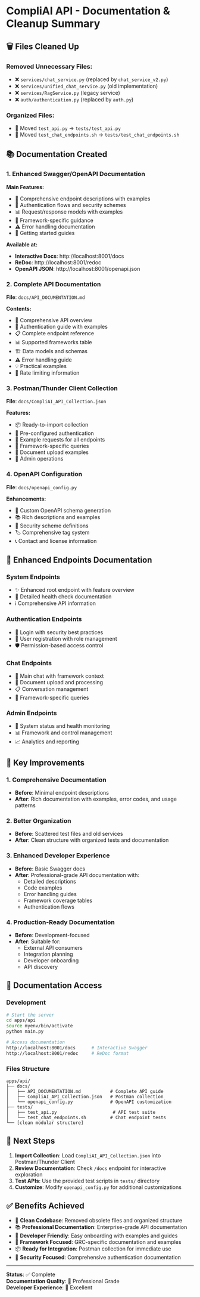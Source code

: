 # CompliAI API - Documentation & Cleanup Summary

## 🗑️ Files Cleaned Up

### Removed Unnecessary Files:
- ❌ `services/chat_service.py` (replaced by `chat_service_v2.py`)
- ❌ `services/unified_chat_service.py` (old implementation)
- ❌ `services/RagService.py` (legacy service)
- ❌ `auth/authentication.py` (replaced by `auth.py`)

### Organized Files:
- 📁 Moved `test_api.py` → `tests/test_api.py`
- 📁 Moved `test_chat_endpoints.sh` → `tests/test_chat_endpoints.sh`

## 📚 Documentation Created

### 1. Enhanced Swagger/OpenAPI Documentation

**Main Features:**
- 📖 Comprehensive endpoint descriptions with examples
- 🔐 Authentication flows and security schemes
- 📊 Request/response models with examples
- 🎯 Framework-specific guidance
- ⚠️ Error handling documentation
- 🚀 Getting started guides

**Available at:**
- **Interactive Docs**: http://localhost:8001/docs
- **ReDoc**: http://localhost:8001/redoc
- **OpenAPI JSON**: http://localhost:8001/openapi.json

### 2. Complete API Documentation

**File**: `docs/API_DOCUMENTATION.md`

**Contents:**
- 🎯 Comprehensive API overview
- 🔐 Authentication guide with examples
- 📋 Complete endpoint reference
- 📊 Supported frameworks table
- 🏗️ Data models and schemas
- ⚠️ Error handling guide
- 💡 Practical examples
- 🚦 Rate limiting information

### 3. Postman/Thunder Client Collection

**File**: `docs/CompliAI_API_Collection.json`

**Features:**
- 📦 Ready-to-import collection
- 🔑 Pre-configured authentication
- 📝 Example requests for all endpoints
- 🎯 Framework-specific queries
- 📄 Document upload examples
- 🔧 Admin operations

### 4. OpenAPI Configuration

**File**: `docs/openapi_config.py`

**Enhancements:**
- 🎨 Custom OpenAPI schema generation
- 📚 Rich descriptions and examples
- 🔐 Security scheme definitions
- 🏷️ Comprehensive tag system
- 📞 Contact and license information

## 🔧 Enhanced Endpoints Documentation

### System Endpoints
- ✨ Enhanced root endpoint with feature overview
- 💚 Detailed health check documentation
- ℹ️ Comprehensive API information

### Authentication Endpoints
- 🔑 Login with security best practices
- 👥 User registration with role management
- 🛡️ Permission-based access control

### Chat Endpoints
- 💬 Main chat with framework context
- 📄 Document upload and processing
- 📋 Conversation management
- 🎯 Framework-specific queries

### Admin Endpoints
- 🔧 System status and health monitoring
- 📊 Framework and control management
- 📈 Analytics and reporting

## 🎯 Key Improvements

### 1. Comprehensive Documentation
- **Before**: Minimal endpoint descriptions
- **After**: Rich documentation with examples, error codes, and usage patterns

### 2. Better Organization
- **Before**: Scattered test files and old services
- **After**: Clean structure with organized tests and documentation

### 3. Enhanced Developer Experience
- **Before**: Basic Swagger docs
- **After**: Professional-grade API documentation with:
  - Detailed descriptions
  - Code examples
  - Error handling guides
  - Framework coverage tables
  - Authentication flows

### 4. Production-Ready Documentation
- **Before**: Development-focused
- **After**: Suitable for:
  - External API consumers
  - Integration planning
  - Developer onboarding
  - API discovery

## 📖 Documentation Access

### Development
```bash
# Start the server
cd apps/api
source myenv/bin/activate
python main.py

# Access documentation
http://localhost:8001/docs      # Interactive Swagger
http://localhost:8001/redoc     # ReDoc format
```

### Files Structure
```
apps/api/
├── docs/
│   ├── API_DOCUMENTATION.md           # Complete API guide
│   ├── CompliAI_API_Collection.json   # Postman collection
│   └── openapi_config.py              # OpenAPI customization
├── tests/
│   ├── test_api.py                     # API test suite
│   └── test_chat_endpoints.sh         # Chat endpoint tests
└── [clean modular structure]
```

## 🚀 Next Steps

1. **Import Collection**: Load `CompliAI_API_Collection.json` into Postman/Thunder Client
2. **Review Documentation**: Check `/docs` endpoint for interactive exploration
3. **Test APIs**: Use the provided test scripts in `tests/` directory
4. **Customize**: Modify `openapi_config.py` for additional customizations

## ✅ Benefits Achieved

- 🧹 **Clean Codebase**: Removed obsolete files and organized structure
- 📚 **Professional Documentation**: Enterprise-grade API documentation
- 🔧 **Developer Friendly**: Easy onboarding with examples and guides
- 🎯 **Framework Focused**: GRC-specific documentation and examples
- 📦 **Ready for Integration**: Postman collection for immediate use
- 🔐 **Security Focused**: Comprehensive authentication documentation

---

**Status**: ✅ Complete  
**Documentation Quality**: 🌟 Professional Grade  
**Developer Experience**: 🚀 Excellent
